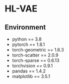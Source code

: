 # HL-VAE

## Environment
- python == 3.8
- pytorch == 1.8.1
- torch-geometric == 1.6.3
- torch-scatter == 2.0.9
- torch-sparse == 0.6.13
- torchvision == 0.9.1
- pandas == 1.4.2
- matplotlib == 3.5.1
